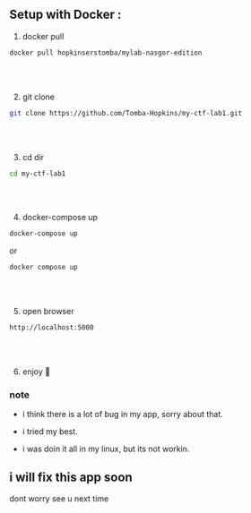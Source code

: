 ## Setup with Docker :

1. docker pull 

``` bash
docker pull hopkinserstomba/mylab-nasgor-edition
```
<br>
<br>

2. git clone

``` bash
git clone https://github.com/Tomba-Hopkins/my-ctf-lab1.git
```
<br>
<br>


3. cd dir

``` bash
cd my-ctf-lab1
```
<br>
<br>


4. docker-compose up

``` bash
docker-compose up
```
or
``` bash
docker compose up
```
<br>
<br>

5. open browser

``` bash
http://localhost:5000
```
<br>
<br>

6. enjoy 🦖


### note
- i think there is a lot of bug in my app, sorry about that.

- i tried my best.

- i was doin it all in my linux, but its not workin.

## i will fix this app soon 
dont worry see u next time